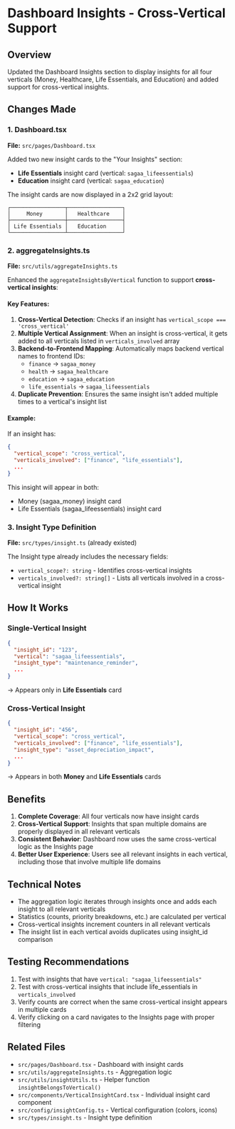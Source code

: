 # Dashboard Insights - Cross-Vertical Support

## Overview
Updated the Dashboard Insights section to display insights for all four verticals (Money, Healthcare, Life Essentials, and Education) and added support for cross-vertical insights.

## Changes Made

### 1. Dashboard.tsx
**File:** `src/pages/Dashboard.tsx`

Added two new insight cards to the "Your Insights" section:
- **Life Essentials** insight card (vertical: `sagaa_lifeessentials`)
- **Education** insight card (vertical: `sagaa_education`)

The insight cards are now displayed in a 2x2 grid layout:
```
┌─────────────────┬─────────────────┐
│     Money       │   Healthcare    │
├─────────────────┼─────────────────┤
│ Life Essentials │   Education     │
└─────────────────┴─────────────────┘
```

### 2. aggregateInsights.ts
**File:** `src/utils/aggregateInsights.ts`

Enhanced the `aggregateInsightsByVertical` function to support **cross-vertical insights**:

#### Key Features:
1. **Cross-Vertical Detection**: Checks if an insight has `vertical_scope === 'cross_vertical'`
2. **Multiple Vertical Assignment**: When an insight is cross-vertical, it gets added to all verticals listed in `verticals_involved` array
3. **Backend-to-Frontend Mapping**: Automatically maps backend vertical names to frontend IDs:
   - `finance` → `sagaa_money`
   - `health` → `sagaa_healthcare`
   - `education` → `sagaa_education`
   - `life_essentials` → `sagaa_lifeessentials`
4. **Duplicate Prevention**: Ensures the same insight isn't added multiple times to a vertical's insight list

#### Example:
If an insight has:
```json
{
  "vertical_scope": "cross_vertical",
  "verticals_involved": ["finance", "life_essentials"],
  ...
}
```

This insight will appear in both:
- Money (sagaa_money) insight card
- Life Essentials (sagaa_lifeessentials) insight card

### 3. Insight Type Definition
**File:** `src/types/insight.ts` (already existed)

The Insight type already includes the necessary fields:
- `vertical_scope?: string` - Identifies cross-vertical insights
- `verticals_involved?: string[]` - Lists all verticals involved in a cross-vertical insight

## How It Works

### Single-Vertical Insight
```json
{
  "insight_id": "123",
  "vertical": "sagaa_lifeessentials",
  "insight_type": "maintenance_reminder",
  ...
}
```
→ Appears only in **Life Essentials** card

### Cross-Vertical Insight
```json
{
  "insight_id": "456",
  "vertical_scope": "cross_vertical",
  "verticals_involved": ["finance", "life_essentials"],
  "insight_type": "asset_depreciation_impact",
  ...
}
```
→ Appears in both **Money** and **Life Essentials** cards

## Benefits

1. **Complete Coverage**: All four verticals now have insight cards
2. **Cross-Vertical Support**: Insights that span multiple domains are properly displayed in all relevant verticals
3. **Consistent Behavior**: Dashboard now uses the same cross-vertical logic as the Insights page
4. **Better User Experience**: Users see all relevant insights in each vertical, including those that involve multiple life domains

## Technical Notes

- The aggregation logic iterates through insights once and adds each insight to all relevant verticals
- Statistics (counts, priority breakdowns, etc.) are calculated per vertical
- Cross-vertical insights increment counters in all relevant verticals
- The insight list in each vertical avoids duplicates using insight_id comparison

## Testing Recommendations

1. Test with insights that have `vertical: "sagaa_lifeessentials"`
2. Test with cross-vertical insights that include life_essentials in `verticals_involved`
3. Verify counts are correct when the same cross-vertical insight appears in multiple cards
4. Verify clicking on a card navigates to the Insights page with proper filtering

## Related Files

- `src/pages/Dashboard.tsx` - Dashboard with insight cards
- `src/utils/aggregateInsights.ts` - Aggregation logic
- `src/utils/insightUtils.ts` - Helper function `insightBelongsToVertical()`
- `src/components/VerticalInsightCard.tsx` - Individual insight card component
- `src/config/insightConfig.ts` - Vertical configuration (colors, icons)
- `src/types/insight.ts` - Insight type definition
